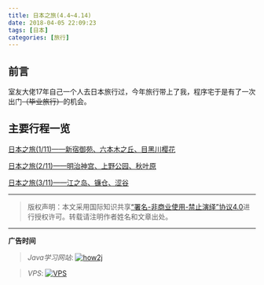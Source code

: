 ```yaml
---
title: 日本之旅(4.4~4.14)
date: 2018-04-05 22:09:23
tags: [日本]
categories: [旅行]
---
```


## 前言

室友大佬17年自己一个人去日本旅行过，今年旅行带上了我，程序宅于是有了一次出门~~（毕业旅行）~~的机会。

## 主要行程一览

<!--more-->

[日本之旅(1/11)——新宿御苑、六本木之丘、目黑川樱花](https://github.com/GooZy/GooZy.github.io/issues/1)

[日本之旅(2/11)——明治神宫、上野公园、秋叶原](https://github.com/GooZy/GooZy.github.io/issues/2)

[日本之旅(3/11)——江之岛、镰仓、涩谷](https://github.com/GooZy/GooZy.github.io/issues/3)



---

> 版权声明：本文采用国际知识共享[“署名-非商业使用-禁止演绎”协议4.0](https://creativecommons.org/licenses/by-nc-nd/4.0/)进行授权许可。转载请注明作者姓名和文章出处。

---



**广告时间**



> *Java学习网站*: <a href="http://how2j.cn?p=23251" target="_blank">![how2j](https://github.com/GooZy/GooZy.github.io/blob/hexo/source/images/how2j.png?raw=true)</a>

> *VPS*: <a href="https://www.vultr.com/?ref=7255071" target="_blank">![VPS](https://www.vultr.com/media/banner_2.png)</a>

